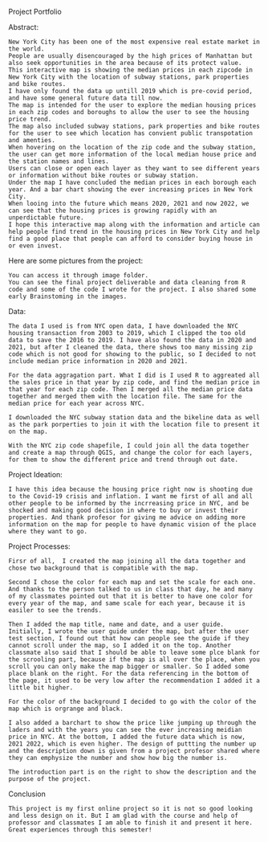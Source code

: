 Project Portfolio

Abstract:

    New York City has been one of the most expensive real estate market in the world. 
    People are usually disencouraged by the high prices of Manhattan but also seek opportunities in the area because of its protect value.
    This interactive map is showing the median prices in each zipcode in New York City with the location of subway stations, park properties and bike routes. 
    I have only found the data up untill 2019 which is pre-covid period, and have some general future data till now. 
    The map is intended for the user to explore the median housing prices in each zip codes and boroughs to allow the user to see the housing price trend.
    The map also included subway stations, park properties and bike routes for the user to see which location has convient public transpotation and amenties. 
    When hovering on the location of the zip code and the subway station, the user can get more information of the local median house price and the station names and lines. 
    Users can close or open each layer as they want to see different years or information without bike routes or subway station. 
    Under the map I have concluded the median prices in each borough each year. And a bar chart showing the ever increasing prices in New York City.
    When looing into the future which means 2020, 2021 and now 2022, we can see that the housing prices is growing rapidly with an unperdictable future.
    I hope this interactive map along with the information and article can help people find trend in the housing prices in New York City and help find a good place that people can afford to consider buying house in or even invest.

Here are some pictures from the project:

    You can access it through image folder.
    You can see the final project deliverable and data cleaning from R code and some of the code I wrote for the project. I also shared some early Brainstoming in the images. 

Data:
    
    The data I used is from NYC open data, I have downloaded the NYC housing transaction from 2003 to 2019, which I clipped the too old data to save the 2016 to 2019. I have also found the data in 2020 and 2021, but after I cleaned the data, there shows too many missing zip code which is not good for showing to the public, so I decided to not include median price information in 2020 and 2021. 

    For the data aggragation part. What I did is I used R to aggreated all the sales price in that year by zip code, and find the median price in that year for each zip code. Then I merged all the median price data together and merged them with the location file. The same for the median price for each year across NYC. 

    I downloaded the NYC subway station data and the bikeline data as well as the park porperties to join it with the location file to present it on the map. 

    With the NYC zip code shapefile, I could join all the data together and create a map through QGIS, and change the color for each layers, for them to show the different price and trend through out date. 

Project Ideation:
    
    I have this idea because the housing price right now is shooting due to the Covid-19 crisis and inflation. I want me first of all and all other people to be informed by the incrreasing price in NYC, and be shocked and making good decision in where to buy or invest their properties. And thank profesor for giving me advice on adding more information on the map for people to have dynamic vision of the place where they want to go.

Project Processes:
    
    Firsr of all,  I created the map joining all the data together and chose two background that is compatible with the map. 

    Second I chose the color for each map and set the scale for each one. And thanks to the person talked to us in class that day, he and many of my classmates pointed out that it is better to have one color for every year of the map, and same scale for each year, because it is easiler to see the trends. 

    Then I added the map title, name and date, and a user guide. Initially, I wrote the user guide under the map, but after the user test section, I found out that how can people see the guide if they cannot scroll under the map, so I added it on the top. Another classmate also said that I should be able to leave some plce blank for the scrooling part, because if the map is all over the place, when you scroll you can only make the map bigger or smaller. So I added some place blank on the right. For the data referencing in the bottom of the page, it used to be very low after the recommendation I added it a little bit higher. 

    For the color of the background I decided to go with the color of the map which is orgrange and black. 

    I also added a barchart to show the price like jumping up through the laders and with the years you can see the ever increasing meidian price in NYC. At the bottom, I added the future data which is now, 2021 2022, which is even higher. The design of puttting the number up and the description down is given from a project profesor shared where they can emphysize the number and show how big the number is. 

    The introduction part is on the right to show the description and the purpose of the project. 

Conclusion

    This project is my first online project so it is not so good looking and less design on it. But I am glad with the course and help of professor and classmates I am able to finish it and present it here. Great experiences through this semester!



